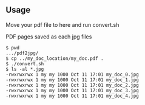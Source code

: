 ## Usage
Move your pdf file to here and run convert.sh

PDF pages saved as each jpg files

```
$ pwd
.../pdf2jpg/
$ cp ../my_doc_location/my_doc.pdf .
$ ./convert.sh
$ ls -al *.jpg
-rwxrwxrwx 1 my my 1000 Oct 11 17:01 my_doc_0.jpg
-rwxrwxrwx 1 my my 1000 Oct 11 17:01 my_doc_1.jpg
-rwxrwxrwx 1 my my 1000 Oct 11 17:01 my_doc_2.jpg
-rwxrwxrwx 1 my my 1000 Oct 11 17:01 my_doc_3.jpg
-rwxrwxrwx 1 my my 1000 Oct 11 17:01 my_doc_4.jpg
```

